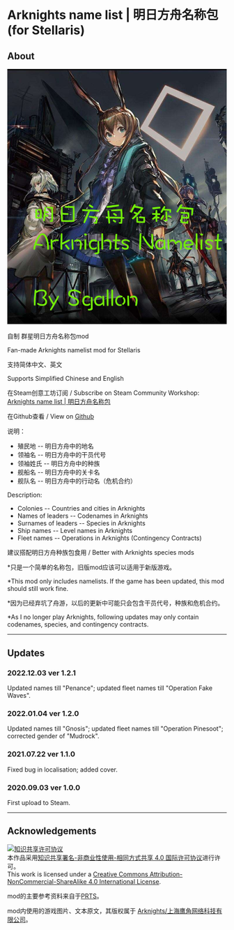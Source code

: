 # Arknights name list | 明日方舟名称包 (for Stellaris)

## About

![arknights_namelist](mod/arknights_namelist/thumbnail.png)

自制 群星明日方舟名称包mod

Fan-made Arknights namelist mod for Stellaris

支持简体中文、英文

Supports Simplified Chinese and English

在Steam创意工坊订阅 / Subscribe on Steam Community Workshop: 
[Arknights name list | 明日方舟名称包](https://steamcommunity.com/sharedfiles/filedetails/?id=2217999914)

在Github查看 / View on [Github](https://github.com/sgallon-rin/stellaris-arknights-namelist)

说明：
- 殖民地 -- 明日方舟中的地名
- 领袖名 -- 明日方舟中的干员代号
- 领袖姓氏 -- 明日方舟中的种族 
- 舰船名 -- 明日方舟中的关卡名
- 舰队名 -- 明日方舟中的行动名（危机合约）

Description:
- Colonies -- Countries and cities in Arknights
- Names of leaders -- Codenames in Arknights
- Surnames of leaders -- Species in Arknights
- Ship names -- Level names in Arknights
- Fleet names -- Operations in Arknights (Contingency Contracts)

建议搭配明日方舟种族包食用 / Better with Arknights species mods

*只是一个简单的名称包，旧版mod应该可以适用于新版游戏。

*This mod only includes namelists. If the game has been updated, this mod should still work fine.

*因为已经弃坑了舟游，以后的更新中可能只会包含干员代号，种族和危机合约。

*As I no longer play Arknights, following updates may only contain codenames, species, and contingency contracts.

---

## Updates

### 2022.12.03 ver 1.2.1
Updated names till "Penance";
updated fleet names till "Operation Fake Waves".

### 2022.01.04 ver 1.2.0
Updated names till "Gnosis";
updated fleet names till "Operation Pinesoot";
corrected gender of "Mudrock".

### 2021.07.22 ver 1.1.0
Fixed bug in localisation; 
added cover.

### 2020.09.03 ver 1.0.0
First upload to Steam.

---

## Acknowledgements

<a rel="license" href="http://creativecommons.org/licenses/by-nc-sa/4.0/"><img alt="知识共享许可协议" style="border-width:0" src="https://i.creativecommons.org/l/by-nc-sa/4.0/88x31.png" /></a>
<br />本作品采用<a rel="license" href="http://creativecommons.org/licenses/by-nc-sa/4.0/">知识共享署名-非商业性使用-相同方式共享 4.0 国际许可协议</a>进行许可。
<br />This work is licensed under a <a rel="license" href="http://creativecommons.org/licenses/by-nc-sa/4.0/">Creative Commons Attribution-NonCommercial-ShareAlike 4.0 International License</a>.

mod的主要参考资料来自于[PRTS](prts.wiki)。

mod内使用的游戏图片、文本原文，其版权属于 [Arknights/上海鹰角网络科技有限公司](https://ak.hypergryph.com)。
